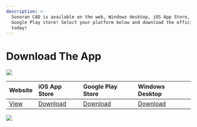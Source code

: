 ```yaml
---
description: >-
  Sonoran CAD is available on the web, Windows desktop, iOS App Store, and
  Google Play store! Select your platform below and download the official app
  today!
---
```


# Download The App

![](.gitbook/assets/sonorancad-logo_full.png)

| Website | iOS App Store | Google Play Store | Windows Desktop |
| :--- | :--- | :--- | :--- |
| [View](https://app.sonorancad.com) | [Download](https://apps.apple.com/us/app/sonoran-cad/id1496539456) | [Download](https://play.google.com/store/apps/details?id=sonorancadmdt.app&hl=en_US) | [Download](https://github.com/SonoranBrian/sc2_quasar/releases/latest/download/Sonoran-CAD-Setup.exe) |

![](.gitbook/assets/window_tab%20%281%29.png)

